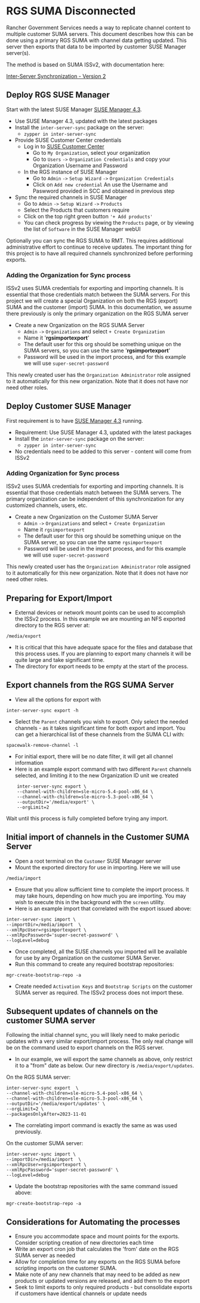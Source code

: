 # RGS SUMA Disconnected
Rancher Government Services needs a way to replicate channel content to multiple customer SUMA servers.  This document describes how this can be done using a primary RGS SUMA with channel data getting updated.  This server then exports that data to be imported by customer SUSE Manager server(s). 

The method is based on SUMA ISSv2, with documentation here:

[Inter-Server Synchronization - Version 2](https://documentation.suse.com/suma/4.3/en/suse-manager/administration/iss_v2.html)


## Deploy RGS SUSE Manager
Start with the latest SUSE Manager [SUSE Manager 4.3](https://www.suse.com/download/suse-manager/). 

- Use SUSE Manager 4.3, updated with the latest packages
- Install the `inter-server-sync` package on the server:
	+ `zypper in inter-server-sync`
- Provide SUSE Customer Center credentials
  - Log in to [SUSE Customer Center](https://scc.suse.com)
    - Go to `My Organization`, select your organization
    - Go to `Users` `->` `Organization Credentials` and copy your Organization Username and Password
  - In the RGS instance of SUSE Manager
    - Go to `Admin` `->` `Setup Wizard` `->` `Organization Credentials`
    - Click on `Add new credential` An use the Username and Paswword provided in SCC and obtained in previous step
- Sync the required channels in SUSE Manager
  - Go to `Admin` `->` `Setup Wizard` `->` `Products`
  - Select the Products that customers require
  - Click on the top right green button `'+ Add products'`
  - You can check progress by viewing the `Products` page, or by viewing the list of `Software` in the SUSE Manager webUI

Optionally you can sync the RGS SUMA to RMT.  This requires additional administrative effort to continue to receive updates.  The important thing for this project is to have all required channels synchronized before performing exports.

### Adding the Organization for Sync process
ISSv2 uses SUMA credentials for exporting and importing channels.  It is essential that those credentials match between the SUMA servers. For this project we will create a special Organization on both the RGS (export) SUMA and the customer (import) SUMA.  In this documentation, we assume there previously is only the primary organization on the RGS SUMA server  
 - Create a new Organization on the RGS SUMA Server 
 	- `Admin` `->` `Organizations` and select `+ Create Organization`
 	- Name it '**rgsimportexport**'
 	- The default user for this org should be something unique  on the SUMA servers, so you can use the same '**rgsimportexport**'
 	- Password will be used in the import process, and for this example we will use `super-secret-password`

This newly created user has the `Organization Administrator` role assigned to it automatically for this new organization.   Note that it does not have nor need other roles.


## Deploy Customer SUSE Manager
First requirement is to have [SUSE Manager 4.3](https://www.suse.com/download/suse-manager/) running. 

- Requirement: Use SUSE Manager 4.3, updated with the latest packages
- Install the `inter-server-sync` package on the server:
	+ `zypper in inter-server-sync`
- No credentials need to be added to this server - content will come from ISSv2

### Adding Organization for Sync process
ISSv2 uses SUMA credentials for exporting and importing channels.  It is essential that those credentials match between the SUMA servers. The primary organization can be independent of this synchronization for any customized channels, users, etc.  
 - Create a new Organization on the Customer SUMA Server 
 	- `Admin` `->` `Organizations` and select `+ Create Organization`
 	- Name it `rgsimportexport`
 	- The default user for this org should be something unique  on the SUMA server, so you can use the same `rgsimportexport`
 	- Password will be used in the import process, and for this example we will use `super-secret-password`

This newly created user has the `Organization Administrator` role assigned to it automatically for this new organization.   Note that it does not have nor need other roles.


## Preparing for Export/Import
- External devices or network mount points can be used to accomplish the ISSv2 process.  In this example we are mounting an NFS exported directory to the RGS server at:

 `/media/export`
 
- It is critical that this have adequate space for the files and database that this process uses.  If you are planning to export many channels it will be quite large and take significant time.
- The directory for export needs to be empty at the start of the process.

## Export channels from the RGS SUMA Server

- View all the options for export with

 `inter-server-sync export -h`
- Select the `Parent` channels you wish to export.  Only select the needed channels - as it takes significant time for both export and import.  You can get a hierarchical list of these channels from the SUMA CLI with:

`spacewalk-remove-channel -l`

- For initial export, there will be no date filter, it will get all channel information
- Here is an example export command with two different `Parent` channels selected, and limiting it to the new Organization ID unit we created
```
    inter-server-sync export \
    --channel-with-children=sle-micro-5.4-pool-x86_64 \
    --channel-with-children=sle-micro-5.3-pool-x86_64 \
    --outputDir='/media/export' \
    --orgLimit=2
```

Wait until this process is fully completed before trying any import.


## Initial import of channels in the Customer SUMA Server

- Open a root terminal on the `Customer` SUSE Manager server
- Mount the exported directory for use in importing.  Here we will use 

`/media/import`
- Ensure that you allow sufficient time to complete the import process.  It may take hours, depending on how much you are importing.  You may wish to execute this in the background with the `screen` utility.
- Here is an example import that correlated with the export issued above:

``` 
inter-server-sync import \
--importDir=/media/import  \
--xmlRpcUser=rgsimportexport \
--xmlRpcPassword='super-secret-password' \
--logLevel=debug
```

- Once completed, all the SUSE channels you imported will be available for use by any Organization on the customer SUMA Server.
- Run this command to create any required bootstrap repositories:
```
mgr-create-bootstrap-repo -a
```
- Create needed `Activation Keys` and `Bootstrap Scripts` on the customer SUMA server as required.  The ISSv2 process does not import these.

## Subsequent updates of channels on the customer SUMA server

Following the initial channel sync, you will likely need to make periodic updates with a very similar export/import process.  The only real change will be on the command used to export channels on the RGS server.  

- In our example, we will export the same channels as above, only restrict it to a "from" date as below.  Our new directory is `/media/export/updates`.

On the RGS SUMA server:

```
inter-server-sync export  \
--channel-with-children=sle-micro-5.4-pool-x86_64 \
--channel-with-children=sle-micro-5.3-pool-x86_64 \
--outputDir='/media/export/updates' \
--orgLimit=2 \
--packagesOnlyAfter=2023-11-01
```

- The correlating import command is exactly the same as was used previously.

On the customer SUMA server:

```
inter-server-sync import \
--importDir=/media/import  \
--xmlRpcUser=rgsimportexport \
--xmlRpcPassword='super-secret-password' \
--logLevel=debug
```
- Update the bootstrap repositories with the same command issued above:
```
mgr-create-bootstrap-repo -a
```


## Considerations for Automating the processes

- Ensure you accommodate space and mount points for the exports.  Consider scripting creation of new directories each time
- Write an export cron job that calculates the 'from' date on the RGS SUMA server as needed 
- Allow for completion time for any exports on the RGS SUMA before scripting imports on the customer SUMA.
- Make note of any new channels that may need to be added as new products or updated versions are released, and add them to the export
- Seek to limit exports to only required products - but consolidate exports if customers have identical channels or update needs
